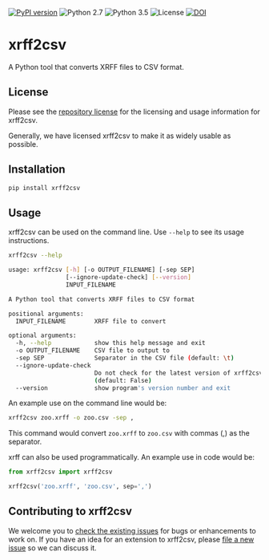 [![PyPI version](https://badge.fury.io/py/xrff2csv.svg)](https://badge.fury.io/py/xrff2csv)
![Python 2.7](https://img.shields.io/badge/python-2.7-blue.svg)
![Python 3.5](https://img.shields.io/badge/python-3.5-blue.svg)
![License](https://img.shields.io/badge/license-MIT%20License-blue.svg)
[![DOI](https://zenodo.org/badge/20747/rhiever/xrff2csv.svg)](https://zenodo.org/badge/latestdoi/20747/rhiever/xrff2csv)

# xrff2csv

A Python tool that converts XRFF files to CSV format.

## License

Please see the [repository license](https://github.com/rhiever/xrff2csv/blob/master/LICENSE) for the licensing and usage information for xrff2csv.

Generally, we have licensed xrff2csv to make it as widely usable as possible.

## Installation

```bash
pip install xrff2csv
```

## Usage

xrff2csv can be used on the command line. Use `--help` to see its usage instructions.

```bash
xrff2csv --help

usage: xrff2csv [-h] [-o OUTPUT_FILENAME] [-sep SEP]
                [--ignore-update-check] [--version]
                INPUT_FILENAME

A Python tool that converts XRFF files to CSV format

positional arguments:
  INPUT_FILENAME        XRFF file to convert

optional arguments:
  -h, --help            show this help message and exit
  -o OUTPUT_FILENAME    CSV file to output to
  -sep SEP              Separator in the CSV file (default: \t)
  --ignore-update-check
                        Do not check for the latest version of xrff2csv
                        (default: False)
  --version             show program's version number and exit
```

An example use on the command line would be:

```bash
xrff2csv zoo.xrff -o zoo.csv -sep ,
```

This command would convert `zoo.xrff` to `zoo.csv` with commas (,) as the separator.

xrff can also be used programmatically. An example use in code would be:

```python
from xrff2csv import xrff2csv

xrff2csv('zoo.xrff', 'zoo.csv', sep=',')
```

## Contributing to xrff2csv

We welcome you to [check the existing issues](https://github.com/rhiever/xrff2csv/issues/) for bugs or enhancements to work on. If you have an idea for an extension to xrff2csv, please [file a new issue](https://github.com/rhiever/xrff2csv/issues/new) so we can discuss it.

